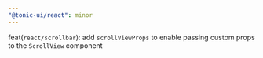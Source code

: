 ```yaml
---
"@tonic-ui/react": minor
---
```


feat(`react/scrollbar`): add `scrollViewProps` to enable passing custom props to the `ScrollView` component
